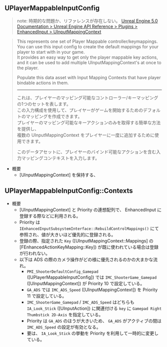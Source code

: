 ## UPlayerMappableInputConfig

> note: 時期的な問題か、リファレンスが存在しない。
> [Unreal Engine 5.0 Documentation > Unreal Engine API Reference > Plugins > EnhancedInput > UInputMappingContext](https://docs.unrealengine.com/5.0/en-US/API/Plugins/EnhancedInput/UPlayerMappableInputConfig/)

> This represents one set of Player Mappable controller/keymappings.   
> You can use this input config to create the default mappings for your player to start with in your game.  
> It provides an easy way to get only the player mappable key actions, 
> and it can be used to add multiple UInputMappingContext's at once to the player.
> 
> Populate this data asset with Input Mapping Contexts that have player bindable actions in them.   
> 
> ----
> これは、プレイヤーのマッピング可能なコントローラー/キーマッピングの1つのセットを表します。  
> この入力構成を使用して、プレイヤーがゲームを開始するためのデフォルトのマッピングを作成できます。  
> プレイヤーのマッピング可能なキーアクションのみを取得する簡単な方法を提供し、  
> 複数の UInputMappingContext をプレイヤーに一度に追加するために使用できます。  
> 
> このデータアセットに、プレイヤーのバインド可能なアクションを含む入力マッピングコンテキストを入力します。

* 概要
	* [UInputMappingContext] を保持する、

## UPlayerMappableInputConfig::Contexts

* 概要
	* [UInputMappingContext] と Priority の連想配列で、 EnhancedInput に登録する際などに利用される。
	* Priority は `IEnhancedInputSubsystemInterface::RebuildControlMappings()` にて参照され、値が大きいほど優先的に登録される。
	* 登録の際、指定された `Key` ([UInputMappingContext::Mappings] の [FEnhancedActionKeyMapping::Key]) が既に使われている場合は登録が行われない。
	* 以下は ADS の際のカメラ操作がどの様に優先されるのかの大まかな流れ。
		* `PMI_ShooterDefaultConfig_Gamepad` ([UPlayerMappableInputConfig]) では `IMC_ShooterGame_Gamepad` ([UInputMappingContext]) が Priority 10 で設定している。
		* `GA_ADS` では `IMC_ADS_Speed` ([UInputMappingContext]) を Priority 11 で設定している。
		* `IMC_ShooterGame_Gamepad` / `IMC_ADS_Speed` はどちらも `IA_Look_Stick` ([UInputAction]) に関連付ける `key` に  `Gamepad Right Thumbstick 2D-Axis` を指定している。
		* Priority は `GA_ADS` のほうが大きいため、 `GA_ADS` がアクティブの間は `IMC_ADS_Speed` の設定が有効となる。
		* 要は、 `IA_Look_Stick` の挙動を Priority を利用して一時的に変更している。


